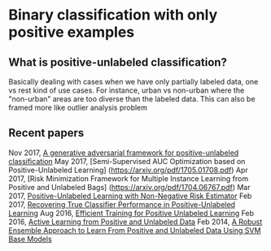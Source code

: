 # Binary classification with only positive examples

## What is positive-unlabeled classification?
Basically dealing with cases when we have only partially labeled data, one vs rest kind of use cases. For instance, urban vs non-urban where the "non-urban" areas are too diverse than the labeled data. This can also be framed more like outlier analysis problem

## Recent papers
Nov 2017, [A generative adversarial framework for positive-unlabeled classification](https://arxiv.org/pdf/1711.08054.pdf)
May 2017, [Semi-Supervised AUC Optimization based on Positive-Unlabeled Learning] (https://arxiv.org/pdf/1705.01708.pdf)
Apr 2017, [Risk Minimization Framework for Multiple Instance Learning from Positive and Unlabeled Bags] (https://arxiv.org/pdf/1704.06767.pdf)
Mar 2017, [Positive-Unlabeled Learning with Non-Negative Risk Estimator](https://arxiv.org/pdf/1703.00593.pdf)
Feb 2017, [Recovering True Classifier Performance in Positive-Unlabeled Learning](https://arxiv.org/pdf/1702.00518.pdf)
Aug 2016, [Efficient Training for Positive Unlabeled Learning](https://arxiv.org/pdf/1608.06807.pdf)
Feb 2016, [Active Learning from Positive and Unlabeled Data](https://arxiv.org/pdf/1602.07495.pdf)
Feb 2014, [A Robust Ensemble Approach to Learn From Positive and Unlabeled Data Using SVM Base Models](https://arxiv.org/pdf/1402.3144.pdf)




